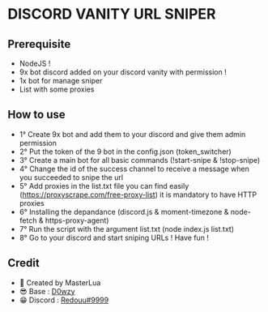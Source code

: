 # DISCORD VANITY URL SNIPER

## Prerequisite
- NodeJS !
- 9x bot discord added on your discord vanity with permission !
- 1x bot for manage sniper
- List with some proxies

## How to use
- 1° Create 9x bot and add them to your discord and give them admin permission
- 2° Put the token of the 9 bot in the config.json (token_switcher)
- 3° Create a main bot for all basic commands (!start-snipe & !stop-snipe)
- 4° Change the id of the success channel to receive a message when you succeeded to snipe the url
- 5° Add proxies in the list.txt file you can find easily (https://proxyscrape.com/free-proxy-list) it is mandatory to have HTTP proxies
- 6° Installing the depandance (discord.js & moment-timezone & node-fetch & https-proxy-agent)
- 7° Run the script with the argument list.txt (node index.js list.txt)
- 8° Go to your discord and start sniping URLs ! Have fun !

## Credit
- 💖 Created by MasterLua
- 😎 Base : [D0wzy](https://github.com/D0wzy)
- 😁 Discord : [Redouu#9999](https://discord.com/users/817006812154953749 "Redouu's Discord profile")

